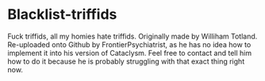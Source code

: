 # Blacklist-triffids
Fuck triffids, all my homies hate triffids.
Originally made by Williham Totland.
Re-uploaded onto Github by FrontierPsychiatrist, as he has no idea how to implement it into his version of Cataclysm.
Feel free to contact and tell him how to do it because he is probably struggling with that exact thing right now.
